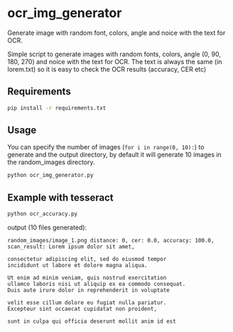 # ocr_img_generator
Generate image with random font, colors, angle and noice with the text for OCR. 

Simple script to generate images with random fonts, colors, angle (0, 90, 180, 270) and noice with the text for OCR.
The text is always the same (in lorem.txt) so it is easy to check the OCR results (accuracy, CER etc)

## Requirements
``` bash
pip install -r requirements.txt
```

## Usage
You can specify the number of images (`for i in range(0, 10):`) to generate and the output directory, by default it will generate 10 images in the random_images directory.
``` bash
python ocr_img_generator.py 
```

## Example with tesseract
``` bash
python ocr_accuracy.py 
```
output (10 files generated):

```
random_images/image_1.png distance: 0, cer: 0.0, accuracy: 100.0, scan_result: Lorem ipsum dolor sit amet,

consectetur adipiscing elit, sed do eiusmod tempor
incididunt ut labore et dolore magna aliqua.

Ut enim ad minim veniam, quis nostrud exercitation
ullamco laboris nisi ut aliquip ex ea commodo consequat.
Duis aute irure dolor in reprehenderit in voluptate

velit esse cillum dolore eu fugiat nulla pariatur.
Excepteur sint occaecat cupidatat non proident,

sunt in culpa qui officia deserunt mollit anim id est
```
    




